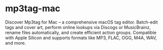# mp3tag-mac
Discover Mp3tag for Mac – a comprehensive macOS tag editor. Batch-edit tags and cover art, perform online lookups via Discogs or MusicBrainz, rename files automatically, and create efficient action groups. Compatible with Apple Silicon and supports formats like MP3, FLAC, OGG, M4A, WAV, and more.
